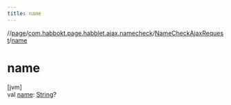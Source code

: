 ```yaml
---
title: name
---
```

//[page](../../../index.html)/[com.habbokt.page.habblet.ajax.namecheck](../index.html)/[NameCheckAjaxRequest](index.html)/[name](name.html)



# name



[jvm]\
val [name](name.html): [String](https://kotlinlang.org/api/latest/jvm/stdlib/kotlin/-string/index.html)?




